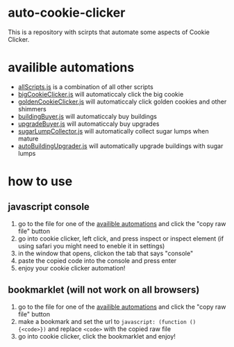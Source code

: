 # auto-cookie-clicker
This is a repository with scirpts that automate some aspects of Cookie Clicker.
# availible automations
- [allScripts.js](https://github.com/JoeydaGOAT-coder/auto-cookie-clicker/blob/main/plain-scripts/allScripts.js) is a combination of all other scripts
- [bigCookieClicker.js](https://github.com/JoeydaGOAT-coder/auto-cookie-clicker/blob/main/plain-scripts/bigCookieClicker.js) will automaticcaly click the big cookie
- [goldenCookieClicker.js](https://github.com/JoeydaGOAT-coder/auto-cookie-clicker/blob/main/plain-scripts/goldenCookieClicker.js) will automaticcaly click golden cookies and other shimmers
- [buildingBuyer.js](https://github.com/JoeydaGOAT-coder/auto-cookie-clicker/blob/main/plain-scripts/buildingBuyer.js) will automaticcaly buy buildings
- [upgradeBuyer.js](https://github.com/JoeydaGOAT-coder/auto-cookie-clicker/blob/main/plain-scripts/upgradeBuyer.js) will automaticcaly buy upgrades
- [sugarLumpCollector.js](https://github.com/JoeydaGOAT-coder/auto-cookie-clicker/blob/main/plain-scripts/sugarLumpCollector.js) will automatically collect sugar lumps when mature
- [autoBuildingUpgrader.js](https://github.com/JoeydaGOAT-coder/auto-cookie-clicker/blob/main/plain-scripts/autoBuildingUpgrader.js) will automatically upgrade buildings with sugar lumps
# how to use
## javascript console
1. go to the file for one of the [availible automations](#availible-automations) and click the "copy raw file" button
2. go into cookie clicker, left click, and press inspect or inspect element (if using safari you might need to eneble it in settings)
3. in the window that opens, clickon the tab that says "console"
4. paste the copied code into the console and press enter
5. enjoy your cookie clicker automation!
## bookmarklet (will not work on all browsers)
1. go to the file for one of the [availible automations](#availible-automations) and click the "copy raw file" button
2. make a bookmark and set the url to `javascript: (function () {<code>})` and replace `<code>` with the copied raw file
3. go into cookie clicker,  click the bookmarklet and enjoy!
